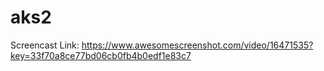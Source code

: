 # aks2

Screencast Link: https://www.awesomescreenshot.com/video/16471535?key=33f70a8ce77bd06cb0fb4b0edf1e83c7